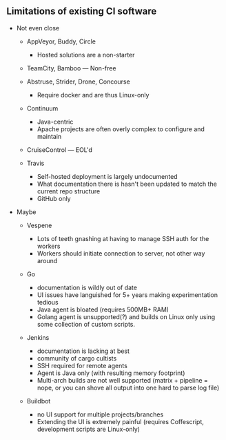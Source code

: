 ## Limitations of existing CI software

* Not even close

  * AppVeyor, Buddy, Circle
    * Hosted solutions are a non-starter

  * TeamCity, Bamboo — Non-free

  * Abstruse, Strider, Drone, Concourse
    * Require docker and are thus Linux-only

  * Continuum
    * Java-centric
    * Apache projects are often overly complex to configure and maintain

  * CruiseControl — EOL'd

  * Travis
    * Self-hosted deployment is largely undocumented
    * What documentation there is hasn't been updated to match the current repo structure
    * GitHub only

* Maybe

  * Vespene
    * Lots of teeth gnashing at having to manage SSH auth for the workers
    * Workers should initiate connection to server, not other way around

  * Go
    * documentation is wildly out of date
    * UI issues have languished for 5+ years making experimentation tedious
    * Java agent is bloated (requires 500MB+ RAM)
    * Golang agent is unsupported(?) and builds on Linux only using some collection of custom scripts.

  * Jenkins
    * documentation is lacking at best
    * community of cargo cultists
    * SSH required for remote agents
    * Agent is Java only (with resulting memory footprint)
    * Multi-arch builds are not well supported (matrix + pipeline = nope, or you can shove all output into one hard to parse log file)

  * Buildbot
    * no UI support for multiple projects/branches
    * Extending the UI is extremely painful (requires Coffescript, development scripts are Linux-only)
